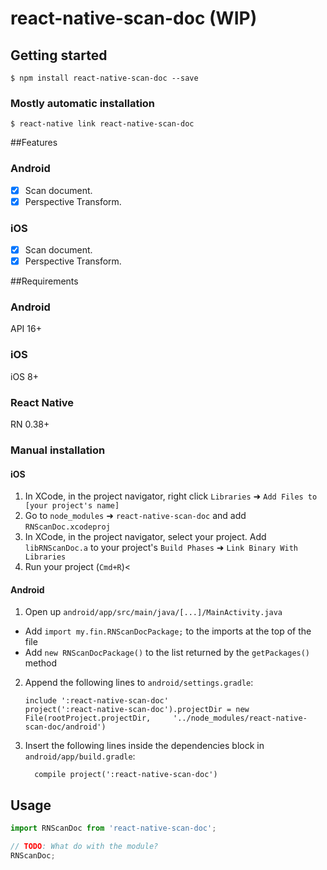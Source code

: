 
# react-native-scan-doc (WIP)

## Getting started

`$ npm install react-native-scan-doc --save`

### Mostly automatic installation

`$ react-native link react-native-scan-doc`

##Features
### Android
- [x] Scan document.
- [x] Perspective Transform.
  
### iOS
- [x] Scan document.
- [x] Perspective Transform.

##Requirements
### Android
API 16+
### iOS
iOS 8+
### React Native
RN 0.38+

### Manual installation

#### iOS

1. In XCode, in the project navigator, right click `Libraries` ➜ `Add Files to [your project's name]`
2. Go to `node_modules` ➜ `react-native-scan-doc` and add `RNScanDoc.xcodeproj`
3. In XCode, in the project navigator, select your project. Add `libRNScanDoc.a` to your project's `Build Phases` ➜ `Link Binary With Libraries`
4. Run your project (`Cmd+R`)<

#### Android

1. Open up `android/app/src/main/java/[...]/MainActivity.java`
  - Add `import my.fin.RNScanDocPackage;` to the imports at the top of the file
  - Add `new RNScanDocPackage()` to the list returned by the `getPackages()` method
2. Append the following lines to `android/settings.gradle`:
  	```
  	include ':react-native-scan-doc'
  	project(':react-native-scan-doc').projectDir = new File(rootProject.projectDir, 	'../node_modules/react-native-scan-doc/android')
  	```
3. Insert the following lines inside the dependencies block in `android/app/build.gradle`:
  	```
      compile project(':react-native-scan-doc')
  	```

## Usage
```javascript
import RNScanDoc from 'react-native-scan-doc';

// TODO: What do with the module?
RNScanDoc;
```
  